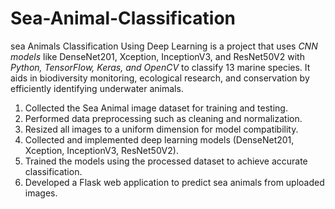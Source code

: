 ﻿# Sea-Animal-Classification
sea Animals Classification Using Deep Learning is a project that uses *CNN models* like DenseNet201, Xception, InceptionV3, and ResNet50V2 with *Python, TensorFlow, Keras, and OpenCV* to classify 13 marine species. It aids in biodiversity monitoring, ecological research, and conservation by efficiently identifying underwater animals.

1. Collected the Sea Animal image dataset for training and testing.
2. Performed data preprocessing such as cleaning and normalization.
3. Resized all images to a uniform dimension for model compatibility.
4. Collected and implemented deep learning models (DenseNet201, Xception, InceptionV3, ResNet50V2).
5. Trained the models using the processed dataset to achieve accurate classification.
6. Developed a Flask web application to predict sea animals from uploaded images.

